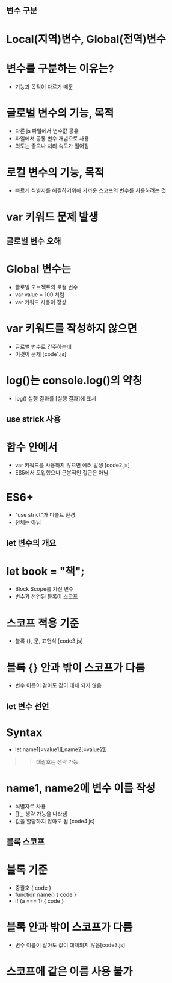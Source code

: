 ## 변수 구분
# Local(지역)변수, Global(전역)변수
# 변수를 구분하는 이유는?
- 기능과 목적이 다르기 때문
# 글로벌 변수의 기능, 목적
- 다른 js 파일에서 변수값 공유
- 파일에서 공통 변수 개념으로 사용
- 의도는 좋으나 처리 속도가 떨어짐
# 로컬 변수의 기능, 목적
- 빠르게 식별자를 해결하기위해
  가까운 스코프의 변수를 사용하려는 것
# var 키워드 문제 발생

## 글로벌 변수 오해
# Global 변수는
- 글로벌 오브젝트의 로컬 변수
- var value = 100 처럼
- var 키워드 사용이 정상
# var 키워드를 작성하지 않으면
- 글로벌 변수로 간주하는데
- 이것이 문제 [code1.js]
# log()는 console.log()의 약칭
- log() 실행 결과를 [실행 결과]에 표시

## use strick 사용
# 함수 안에서
- var 키워드를 사용하지 않으면
  에러 발생 [code2.js]
- ES5에서 도입했으나
  근본적인 접근은 아님
# ES6+
- "use strict"가 디폴트 환경
- 전체는 아님

## let 변수의 개요
# let book = "책";
- Block Scope를 가진 변수
- 변수가 선언된 블록이 스코프
# 스코프 적용 기준
- 블록 {}, 문, 표현식 [code3.js]
# 블록 {} 안과 밖이 스코프가 다름
- 변수 이름이 같아도 값이 대체 되지 않음

## let 변수 선언
# Syntax
- let name1[=value1][,name2[=value2]] 
>> 대괄호는 생략 가능
# name1, name2에 변수 이름 작성
- 식별자로 사용
- []는 생략 가능을 나타냄
- 값을 할당하지 않아도 됨 [code4.js]

## 블록 스코프
# 블록 기준
- 중괄호 { code }
- function name() { code }
- if (a === 1) { code }
# 블록 안과 밖이 스코프가 다름
- 변수 이름이 같아도 값이 대체되지 않음[code3.js]
# 스코프에 같은 이름 사용 불가